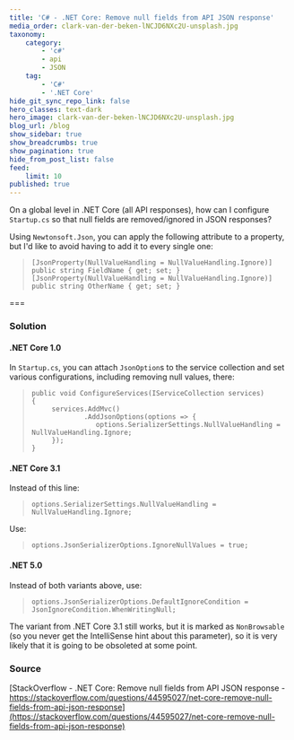 ```yaml
---
title: 'C# - .NET Core: Remove null fields from API JSON response'
media_order: clark-van-der-beken-lNCJD6NXc2U-unsplash.jpg
taxonomy:
    category:
        - 'c#'
        - api
        - JSON
    tag:
        - 'C#'
        - '.NET Core'
hide_git_sync_repo_link: false
hero_classes: text-dark
hero_image: clark-van-der-beken-lNCJD6NXc2U-unsplash.jpg
blog_url: /blog
show_sidebar: true
show_breadcrumbs: true
show_pagination: true
hide_from_post_list: false
feed:
    limit: 10
published: true
---
```


On a global level in .NET Core (all API responses), how can I configure `Startup.cs` so that null fields are removed/ignored in JSON responses?

Using `Newtonsoft.Json`, you can apply the following attribute to a property, but I'd like to avoid having to add it to every single one:

>     [JsonProperty(NullValueHandling = NullValueHandling.Ignore)]
>     public string FieldName { get; set; }
>     [JsonProperty(NullValueHandling = NullValueHandling.Ignore)]
>     public string OtherName { get; set; }

===

### Solution

#### .NET Core 1.0

In `Startup.cs`, you can attach `JsonOption`s to the service collection and set various configurations, including removing null values, there:

>     public void ConfigureServices(IServiceCollection services)
>     {
>          services.AddMvc()
>                  .AddJsonOptions(options => {
>                     options.SerializerSettings.NullValueHandling = NullValueHandling.Ignore;
>          });
>     }

#### .NET Core 3.1

Instead of this line:

>     options.SerializerSettings.NullValueHandling = NullValueHandling.Ignore;

Use:

>     options.JsonSerializerOptions.IgnoreNullValues = true;

#### .NET 5.0

Instead of both variants above, use:

>     options.JsonSerializerOptions.DefaultIgnoreCondition = JsonIgnoreCondition.WhenWritingNull;

The variant from .NET Core 3.1 still works, but it is marked as `NonBrowsable` (so you never get the IntelliSense hint about this parameter), so it is very likely that it is going to be obsoleted at some point.

### Source
[StackOverflow - .NET Core: Remove null fields from API JSON response - https://stackoverflow.com/questions/44595027/net-core-remove-null-fields-from-api-json-response](https://stackoverflow.com/questions/44595027/net-core-remove-null-fields-from-api-json-response)
